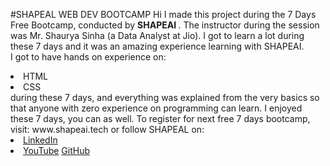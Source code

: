 #SHAPEAL WEB DEV BOOTCAMP
Hi I made this project during the 7 Days Free Bootcamp, conducted by <b> SHAPEAI </b>. 
The instructor during the session was Mr. Shaurya Sinha (a Data Analyst at Jio). I got to learn a lot during these 7 days and it was an amazing experience learning
with SHAPEAI. <br>I got to have hands on experience on:
<li>HTML
<li>CSS
<br>during these 7 days, and everything was explained from the very basics so that anyone with zero experience on programming can learn.
I enjoyed these 7 days, you can as well. To register for next free 7 days bootcamp, visit: www.shapeai.tech 
or follow SHAPEAL on: 
<li><a href="https://in.linkedin.com/company/shapeal">LinkedIn</a> <li><a href="https://www.instagram.com/shape.ai/?hl=en'>Instagram</a> <li><a
href="https://www.youtube.com/channel/UCTUVDLTW9meuDXWcbmISPdA">YouTube</a>
<ll><a href="https://github.com/shapeal">GitHub</a>
